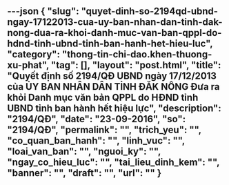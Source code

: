 ---json
{
    "slug": "quyet-dinh-so-2194qd-ubnd-ngay-17122013-cua-uy-ban-nhan-dan-tinh-dak-nong-dua-ra-khoi-danh-muc-van-ban-qppl-do-hdnd-tinh-ubnd-tinh-ban-hanh-het-hieu-luc",
    "category": "thong-tin-chi-dao.khen-thuong-xu-phat",
    "tag": [],
    "layout": "post.html",
    "title": "Quyết định số 2194/QĐ UBND ngày 17/12/2013 của ỦY BAN NHÂN DÂN TỈNH ĐĂK NÔNG Đưa ra khỏi Danh mục văn bản QPPL do HĐND tỉnh UBND tỉnh ban hành hết hiệu lực",
    "description": "2194/QĐ",
    "date": "23-09-2016",
    "so": "2194/QĐ",
    "permalink": "",
    "trich_yeu": "",
    "co_quan_ban_hanh": "",
    "linh_vuc": "",
    "loai_van_ban": "",
    "nguoi_ky": "",
    "ngay_co_hieu_luc": "",
    "tai_lieu_dinh_kem": "",
    "banner": "",
    "draft": "",
    "url": ""
}
---
